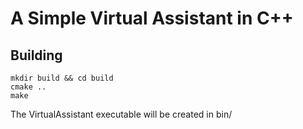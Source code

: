 # A Simple Virtual Assistant in C++


## Building

```
mkdir build && cd build
cmake ..
make
```

The VirtualAssistant executable will be created in bin/
